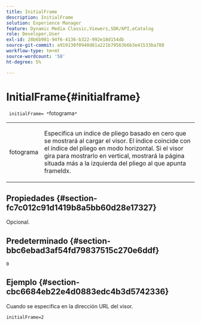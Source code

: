 ```yaml
---
title: InitialFrame
description: InitialFrame
solution: Experience Manager
feature: Dynamic Media Classic,Viewers,SDK/API,eCatalog
role: Developer,User
exl-id: 28b6b981-94f6-4136-b322-992e18d154db
source-git-commit: a919130f0940d81a221b79563b6b3e41533ba788
workflow-type: tm+mt
source-wordcount: '58'
ht-degree: 5%

---
```


# InitialFrame{#initialframe}

` initialFrame= *`fotograma`*`

<table id="table_06B5F795889E402FB6BCEA4D882E1422"> 
 <tbody> 
  <tr> 
   <td colname="col1"> <p> <span class="codeph"><span class="varname"> fotograma</span></span> </p> </td> 
   <td colname="col2"> <p> Especifica un índice de pliego basado en cero que se mostrará al cargar el visor. El índice coincide con el índice del pliego en modo horizontal. Si el visor gira para mostrarlo en vertical, mostrará la página situada más a la izquierda del pliego al que apunta <span class="codeph"> frameIdx</span>. </p> </td> 
  </tr> 
 </tbody> 
</table>

## Propiedades {#section-fc7c012c91d1419b8a5bb60d28e17327}

Opcional.

## Predeterminado {#section-bbc6ebad3af54fd79837515c270e6ddf}

`0`

## Ejemplo {#section-cbc6684eb22e4d0883edc4b3d5742336}

Cuando se especifica en la dirección URL del visor.

```
initialFrame=2
```
